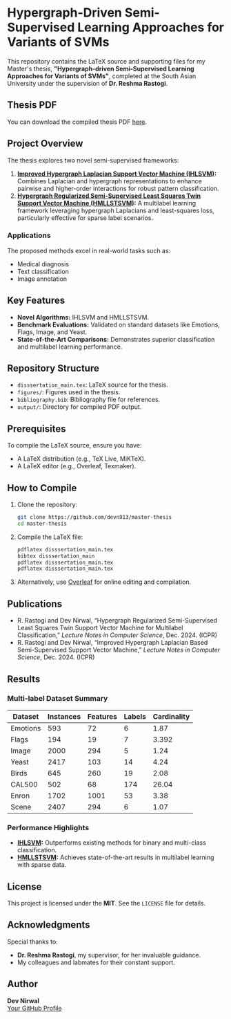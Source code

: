 # Hypergraph-Driven Semi-Supervised Learning Approaches for Variants of SVMs

This repository contains the LaTeX source and supporting files for my Master's thesis, **"Hypergraph-driven Semi-Supervised Learning Approaches for Variants of SVMs"**, completed at the South Asian University under the supervision of **Dr. Reshma Rastogi**.

## Thesis PDF
You can download the compiled thesis PDF [here](output/thesis.pdf).

## Project Overview

The thesis explores two novel semi-supervised frameworks:
1. **[Improved Hypergraph Laplacian Support Vector Machine (IHLSVM)]((https://doi.org/10.1007/978-3-031-78192-6_16)):** Combines Laplacian and hypergraph representations to enhance pairwise and higher-order interactions for robust pattern classification.
2. **[Hypergraph Regularized Semi-Supervised Least Squares Twin Support Vector Machine (HMLLSTSVM)](https://doi.org/10.1007/978-3-031-78383-8_15):** A multilabel learning framework leveraging hypergraph Laplacians and least-squares loss, particularly effective for sparse label scenarios.

### Applications
The proposed methods excel in real-world tasks such as:
- Medical diagnosis
- Text classification
- Image annotation

## Key Features
- **Novel Algorithms:** IHLSVM and HMLLSTSVM.
- **Benchmark Evaluations:** Validated on standard datasets like Emotions, Flags, Image, and Yeast.
- **State-of-the-Art Comparisons:** Demonstrates superior classification and multilabel learning performance.

## Repository Structure
- `disssertation_main.tex`: LaTeX source for the thesis.
- `figures/`: Figures used in the thesis.
- `bibliography.bib`: Bibliography file for references.
- `output/`: Directory for compiled PDF output.

## Prerequisites
To compile the LaTeX source, ensure you have:
- A LaTeX distribution (e.g., TeX Live, MiKTeX).
- A LaTeX editor (e.g., Overleaf, Texmaker).

## How to Compile
1. Clone the repository:
   ```bash
   git clone https://github.com/devn913/master-thesis
   cd master-thesis
   ```
2. Compile the LaTeX file:
   ```bash
   pdflatex disssertation_main.tex
   bibtex disssertation_main
   pdflatex disssertation_main.tex
   pdflatex disssertation_main.tex
   ```
3. Alternatively, use [Overleaf](https://www.overleaf.com/) for online editing and compilation.

## Publications
- R. Rastogi and Dev Nirwal, “Hypergraph Regularized Semi-Supervised Least Squares Twin Support Vector Machine for Multilabel Classification,” *Lecture Notes in Computer Science*, Dec. 2024. (ICPR)
- R. Rastogi and Dev Nirwal, “Improved Hypergraph Laplacian Based Semi-Supervised Support Vector Machine,” *Lecture Notes in Computer Science*, Dec. 2024. (ICPR)

## Results
### Multi-label Dataset Summary
| Dataset  | Instances | Features | Labels | Cardinality |
|----------|-----------|----------|--------|-------------|
| Emotions | 593       | 72       | 6      | 1.87        |
| Flags    | 194       | 19       | 7      | 3.392       |
| Image    | 2000      | 294      | 5      | 1.24        |
| Yeast    | 2417      | 103      | 14     | 4.24        |
| Birds    | 645       | 260      | 19     | 2.08        |
| CAL500   | 502       | 68       | 174    | 26.04       |
| Enron    | 1702      | 1001     | 53     | 3.38        |
| Scene    | 2407      | 294      | 6      | 1.07        |

### Performance Highlights
- **[IHLSVM](https://doi.org/10.1007/978-3-031-78192-6_16):** Outperforms existing methods for binary and multi-class classification.
- **[HMLLSTSVM](https://doi.org/10.1007/978-3-031-78383-8_15):** Achieves state-of-the-art results in multilabel learning with sparse data.

## License
This project is licensed under the **MIT**. See the `LICENSE` file for details.

## Acknowledgments
Special thanks to:
- **Dr. Reshma Rastogi**, my supervisor, for her invaluable guidance.
- My colleagues and labmates for their constant support.

## Author
**Dev Nirwal**  
[Your GitHub Profile](https://github.com/devn913)
